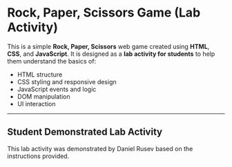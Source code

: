 #  Rock, Paper, Scissors Game (Lab Activity)

This is a simple **Rock, Paper, Scissors** web game created using **HTML**, **CSS**, and **JavaScript**. It is designed as a **lab activity for students** to help them understand the basics of:

- HTML structure
- CSS styling and responsive design
- JavaScript events and logic
- DOM manipulation
- UI interaction

---
 
## Student Demonstrated Lab Activity

This lab activity was demonstrated by Daniel Rusev based on the instructions provided. 
